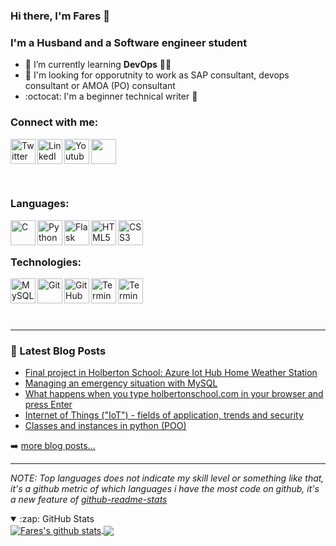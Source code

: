 ### Hi there, I'm Fares 👋

### I'm a Husband and a Software engineer student

- 🌱 I’m currently learning <b>DevOps</b> 👨‍💻
- 👯 I'm looking for opporutnity to work as SAP consultant, devops consultant or AMOA (PO) consultant
- :octocat: I'm a beginner technical writer :pencil:

### Connect with me:

<a href="https://twitter.com/faressassi">
  <img align="left" alt="Twitter" width="40px" src="https://i.imgur.com/NozFIRM.png" alt="Python" height="40">
</a>

<a href="https://www.linkedin.com/in/faress-s-8b55a61b1/">
  <img align="left" alt="LinkedIn" width="40px" src="https://i.imgur.com/Kw0zkMO.png" alt="Python" height="40">
</a>

<a href="https://www.youtube.com/channel/UCKVPRPqOT2PRYYqyj3BIurg">
  <img align="left" alt="Youtube Channel" width="40px" src="https://i.imgur.com/sw8blUb.png" alt="Python" height="40">
</a>


 <a href="mailto:fares_sassi@outlook.fr"> <img src="https://cdn.iconscout.com/icon/premium/png-256-thumb/email-3327398-2789947.png" height="40"></a>

<br>

### Languages:


<img align="left" alt="C" width="40px" src="https://i.imgur.com/3B65ag6.png" height="40"/>
<img align="left" alt="Python" width="40px" src="https://i.imgur.com/w8GdV2R.png" height="40"/>
<img align="left" alt="Flask" width="40px" src="https://i.imgur.com/1GgALBu.jpg" height="40"/>
<img align="left" alt="HTML5" width="40px" src="https://i.imgur.com/Qb7CGcO.png" height="40"/>
<img align="left" alt="CSS3" width="40px" src="https://i.imgur.com/XwPXdgO.png" height="40"/>


<br>
<br>

### Technologies:

<img align="left" alt="MySQL" width="40px" src="https://i.imgur.com/0DhgDJa.jpg" height="40"/>
<img align="left" alt="Git" width="40px" src="https://i.imgur.com/QdAeKG5.png" height="40"/>
<img align="left" alt="GitHub" width="40px" src="https://i.imgur.com/LwBS0FG.png" height="40"/>
<img align="left" alt="Terminal" width="40px" src="https://i.imgur.com/xtGnB3F.png" height="40"/>
<img align="left" alt="Terminal" width="40px" src="https://swimburger.net/media/ppnn3pcl/azure.png" height="40"/>

<br>
<br>
<br>
<br>

---

### 📕 Latest Blog Posts

<!-- BLOG-POST-LIST:START -->
- [Final project in Holberton School: Azure Iot Hub Home Weather Station ](https://www.linkedin.com/pulse/home-weather-station-project-faress-sassi/)
- [Managing an emergency situation with MySQL](https://www.linkedin.com/pulse/managing-emergency-situation-mysql-faress-sassi/)
- [What happens when you type holbertonschool.com in your browser and press Enter](https://www.linkedin.com/pulse/what-happens-when-you-type-holbertonschoolcom-your-browser-sassi/)
- [Internet of Things ("IoT"​) - fields of application, trends and security](https://www.linkedin.com/pulse/internet-things-iot-fields-application-trends-security-faress-sassi/)
- [Classes and instances in python (POO)](https://www.linkedin.com/pulse/classes-instances-python-poo-faress-sa/)
<!-- BLOG-POST-LIST:END -->

➡️ [more blog posts...](https://www.linkedin.com/in/faress-s-8b55a61b1/detail/recent-activity/posts/)

---

<!--- 
  if you have forked this to use on your profile, 
  Change the `github-readme-stats.Fares84.vercel.app` to `github-readme-stats.vercel.app` 
--->

<!-- Change the `github-readme-stats.Fares84.vercel.app` to `github-readme-stats.vercel.app`  -->

*NOTE: Top languages does not indicate my skill level or something like that, it's a github metric of which languages i have the most code on github, it's a new feature of [github-readme-stats](https://github.com/Fares84/github-readme-stats)*

<details open>
  <summary>:zap: GitHub Stats</summary> 
<a href="https://github.com/Fares84/github-readme-stats">
  <img align="center" src="https://github-readme-stats.vercel.app/api?username=Fares84&show_icons=true&include_all_commits=true&theme=material-palenight" alt="Fares's github stats" />
</a>
<a href="https://github.com/Fares84/github-readme-stats">
  <!-- Change the `github-readme-stats.Fares84.vercel.app` to `github-readme-stats.vercel.app`  -->
  <img align="center" src="https://github-readme-stats.vercel.app/api/top-langs/?username=Fares84&layout=compact&theme=material-palenight" />
</a>
</details>



